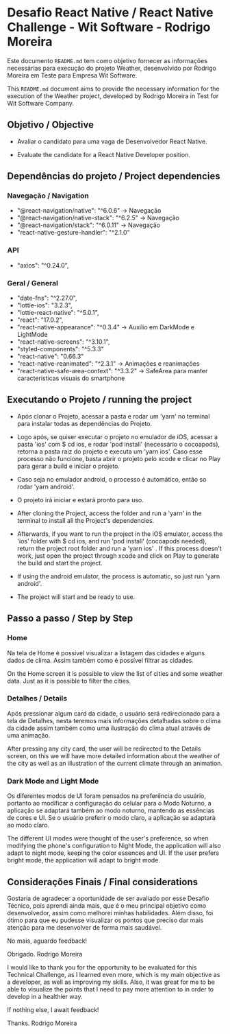 # Desafio React Native / React Native Challenge - Wit Software - Rodrigo Moreira

Este documento `README.md` tem como objetivo fornecer as informações necessárias para execução do projeto Weather, desenvolvido por Rodrigo Moreira em Teste para Empresa Wit Software.

This `README.md` document aims to provide the necessary information for the execution of the Weather project, developed by Rodrigo Moreira in Test for Wit Software Company.

## Objetivo / Objective

* Avaliar o candidato para uma vaga de Desenvolvedor React Native.

* Evaluate the candidate for a React Native Developer position.


## Dependências do projeto / Project dependencies

### Navegação / Navigation
* "@react-navigation/native": "^6.0.6" -> Navegação
* "@react-navigation/native-stack": "^6.2.5" -> Navegação
* "@react-navigation/stack": "^6.0.11" -> Navegação
* "react-native-gesture-handler": "^2.1.0"

### API
* "axios": "^0.24.0",

### Geral / General
* "date-fns": "^2.27.0",
* "lottie-ios": "3.2.3",
* "lottie-react-native": "^5.0.1",
* "react": "17.0.2",
* "react-native-appearance": "^0.3.4" -> Auxilio em DarkMode e LightMode
* "react-native-screens": "^3.10.1",
* "styled-components": "^5.3.3"
* "react-native": "0.66.3"
* "react-native-reanimated": "^2.3.1" -> Animações e reanimações
* "react-native-safe-area-context": "^3.3.2" -> SafeArea para manter caracteristicas visuais do smartphone


## Executando o Projeto / running the project

* Após clonar o Projeto, acessar a pasta e rodar um 'yarn' no terminal para instalar todas as dependências do Projeto.
* Logo após, se quiser executar o projeto no emulador de iOS, acessar a pasta 'ios' com $ cd ios, e rodar 'pod install' (necessário o cocoapods), retorna a pasta raiz do projeto e executa um 'yarn ios'. Caso esse processo não funcione, basta abrir o projeto pelo xcode e clicar no Play para gerar a build e iniciar o projeto.
* Caso seja no emulador android, o processo é automático, então so rodar 'yarn android'.
* O projeto irá iniciar e estará pronto para uso.

* After cloning the Project, access the folder and run a 'yarn' in the terminal to install all the Project's dependencies.
* Afterwards, if you want to run the project in the iOS emulator, access the 'ios' folder with $ cd ios, and run 'pod install' (cocoapods needed), return the project root folder and run a 'yarn ios' . If this process doesn't work, just open the project through xcode and click on Play to generate the build and start the project.
* If using the android emulator, the process is automatic, so just run 'yarn android'.
* The project will start and be ready to use.


## Passo a passo / Step by Step

### Home
Na tela de Home é possivel visualizar a listagem das cidades e alguns dados de clima. Assim também como é possível filtrar as cidades.

On the Home screen it is possible to view the list of cities and some weather data. Just as it is possible to filter the cities.

### Detalhes / Details
Após pressionar algum card da cidade, o usuário será redirecionado para a tela de Detalhes, nesta teremos mais informações detalhadas sobre o clima
da cidade assim também como uma ilustração do clima atual através de uma animação.

After pressing any city card, the user will be redirected to the Details screen, on this we will have more detailed information about the weather
of the city as well as an illustration of the current climate through an animation.

### Dark Mode and Light Mode
Os diferentes modos de UI foram pensados na preferência do usuário, portanto ao modificar a configuração do celular para o Modo Noturno, a aplicação
se adaptará também ao modo noturno, mantendo as essências de cores e UI. Se o usuário preferir o modo claro, a aplicação se adaptará ao modo claro.

The different UI modes were thought of the user's preference, so when modifying the phone's configuration to Night Mode, the application
will also adapt to night mode, keeping the color essences and UI. If the user prefers bright mode, the application will adapt to bright mode.


## Considerações Finais / Final considerations

Gostaria de agradecer a oportunidade de ser avaliado por esse Desafio Técnico, pois aprendi ainda mais, que é o meu principal objetivo como desenvolvedor, assim como melhorei minhas habilidades.
Além disso, foi ótimo para que eu pudesse visualizar os pontos que preciso dar mais atenção para me desenvolver de forma mais saudável.

No mais, aguardo feedback!

Obrigado.
Rodrigo Moreira

I would like to thank you for the opportunity to be evaluated for this Technical Challenge, as I learned even more, which is my main objective as a developer, as well as improving my skills.
Also, it was great for me to be able to visualize the points that I need to pay more attention to in order to develop in a healthier way.

If nothing else, I await feedback!

Thanks.
Rodrigo Moreira
